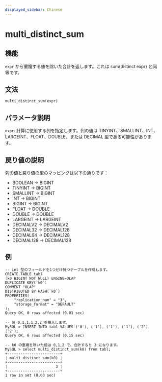 ```yaml
---
displayed_sidebar: Chinese
---
```


# multi_distinct_sum

## 機能

`expr` から重複する値を除いた合計を返します。これは sum(distinct expr) と同等です。

## 文法

```Haskell
multi_distinct_sum(expr)
```

## パラメータ説明

`expr`: 計算に使用する列を指定します。列の値は TINYINT、SMALLINT、INT、LARGEINT、FLOAT、DOUBLE、または DECIMAL 型である可能性があります。

## 戻り値の説明

列の値と戻り値の型のマッピングは以下の通りです：

- BOOLEAN -> BIGINT
- TINYINT -> BIGINT
- SMALLINT -> BIGINT
- INT -> BIGINT
- BIGINT -> BIGINT
- FLOAT -> DOUBLE
- DOUBLE -> DOUBLE
- LARGEINT -> LARGEINT
- DECIMALV2 -> DECIMALV2
- DECIMAL32 -> DECIMAL128
- DECIMAL64 -> DECIMAL128
- DECIMAL128 -> DECIMAL128

## 例

```plain text
-- int 型のフィールドを1つだけ持つテーブルを作成します。
CREATE TABLE tabl
(k0 BIGINT NOT NULL) ENGINE=OLAP
DUPLICATE KEY(`k0`)
COMMENT "OLAP"
DISTRIBUTED BY HASH(`k0`)
PROPERTIES(
    "replication_num" = "3",
    "storage_format" = "DEFAULT"
);
Query OK, 0 rows affected (0.01 sec)

-- 値 0,1,1,1,2,2 を挿入します。
MySQL > INSERT INTO tabl VALUES ('0'), ('1'), ('1'), ('1'), ('2'), ('2');
Query OK, 6 rows affected (0.15 sec)

-- k0 の重複を除いた値は 0,1,2 で、合計すると 3 になります。
MySQL > select multi_distinct_sum(k0) from tabl;
+------------------------+
| multi_distinct_sum(k0) |
+------------------------+
|                      3 |
+------------------------+
1 row in set (0.03 sec)
```
